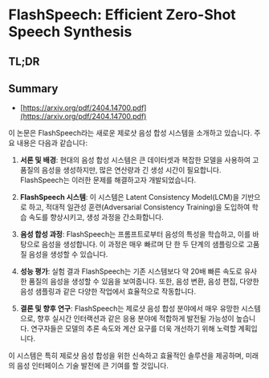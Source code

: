 # FlashSpeech: Efficient Zero-Shot Speech Synthesis
## TL;DR
## Summary
- [https://arxiv.org/pdf/2404.14700.pdf](https://arxiv.org/pdf/2404.14700.pdf)

이 논문은 FlashSpeech라는 새로운 제로샷 음성 합성 시스템을 소개하고 있습니다. 주요 내용은 다음과 같습니다:

1. **서론 및 배경**: 현대의 음성 합성 시스템은 큰 데이터셋과 복잡한 모델을 사용하여 고품질의 음성을 생성하지만, 많은 연산량과 긴 생성 시간이 필요합니다. FlashSpeech는 이러한 문제를 해결하고자 개발되었습니다.

2. **FlashSpeech 시스템**: 이 시스템은 Latent Consistency Model(LCM)을 기반으로 하고, 적대적 일관성 훈련(Adversarial Consistency Training)을 도입하여 학습 속도를 향상시키고, 생성 과정을 간소화합니다.

3. **음성 합성 과정**: FlashSpeech는 프롬프트로부터 음성의 특성을 학습하고, 이를 바탕으로 음성을 생성합니다. 이 과정은 매우 빠르며 단 한 두 단계의 샘플링으로 고품질 음성을 생성할 수 있습니다.

4. **성능 평가**: 실험 결과 FlashSpeech는 기존 시스템보다 약 20배 빠른 속도로 유사한 품질의 음성을 생성할 수 있음을 보여줍니다. 또한, 음성 변환, 음성 편집, 다양한 음성 샘플링과 같은 다양한 작업에서 효율적으로 작동합니다.

5. **결론 및 향후 연구**: FlashSpeech는 제로샷 음성 합성 분야에서 매우 유망한 시스템으로, 향후 실시간 인터랙션과 같은 응용 분야에 적합하게 발전될 가능성이 높습니다. 연구자들은 모델의 추론 속도와 계산 요구를 더욱 개선하기 위해 노력할 계획입니다.

이 시스템은 특히 제로샷 음성 합성을 위한 신속하고 효율적인 솔루션을 제공하며, 미래의 음성 인터페이스 기술 발전에 큰 기여를 할 것입니다.